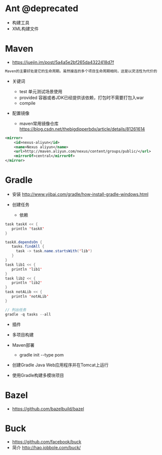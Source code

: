 # Ant @deprecated

- 构建工具
- XML构建文件

# Maven

- <https://juejin.im/post/5a4a5e2bf265da4322418d7f>

```java
Maven的主要好处是它的生命周期。虽然接连的多个项目生命周期相同，这是以灵活性为代价的
```

- 关键词

  - test 单元测试场景使用
  - provided 容器或者JDK已经提供该依赖，打包时不需要打包入war
  - compile

- 配置镜像
  - maven常用镜像仓库 https://blog.csdn.net/thebigdipperbdx/article/details/81261614

```xml
<mirror>
    <id>nexus-aliyun</id>
    <name>Nexus aliyun</name>
    <url>http://maven.aliyun.com/nexus/content/groups/public/</url>
    <mirrorOf>central</mirrorOf>
</mirror>
```

# Gradle

- 安装 <http://www.yiibai.com/gradle/how-install-gradle-windows.html>
- 创建任务

  - 依赖

```java
task taskX << {
   println 'taskX'
}

taskX.dependsOn {
   tasks.findAll {
     task -> task.name.startsWith('lib')
   }
}
task lib1 << {
   println 'lib1'
}
task lib2 << {
   println 'lib2'
}
task notALib << {
   println 'notALib'
}

// 列出任务
gradle -q tasks --all
```

- 插件
- 多项目构建
- Maven部署

  - gradle init --type pom

- 创建Gradle Java Web应用程序并在Tomcat上运行

- 使用Gradle构建多模块项目

# Bazel

- https://github.com/bazelbuild/bazel

# Buck

- https://github.com/facebook/buck
- 简介 http://hao.jobbole.com/buck/

